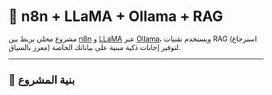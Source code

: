 # 🧠 n8n + LLaMA + Ollama + RAG

مشروع محلي يربط بين [n8n](https://n8n.io) و [LLaMA](https://ollama.com/library/llama2) عبر [Ollama](https://ollama.com)، ويستخدم تقنيات RAG (استرجاع معزز بالسياق) لتوفير إجابات ذكية مبنية على بياناتك الخاصة.

---

## 📁 بنية المشروع


